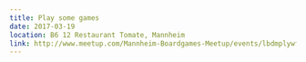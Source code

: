 ```yaml
---
title: Play some games
date: 2017-03-19
location: B6 12 Restaurant Tomate, Mannheim
link: http://www.meetup.com/Mannheim-Boardgames-Meetup/events/lbdmplywfbzb/
---
```

